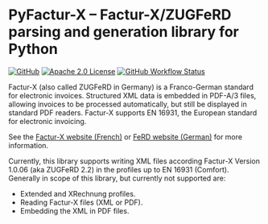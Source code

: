# PyFactur-X – Factur-X/ZUGFeRD parsing and generation library for Python

[![GitHub](https://img.shields.io/github/release/zfutura/pyfacturx/all.svg)](https://github.com/zfutura/pyfacturx/releases/)
[![Apache 2.0 License](https://img.shields.io/github/license/zfutura/pyfacturx)](https://github.com/zfutura/pyfacturx/blob/main/LICENSE)
[![GitHub Workflow Status](https://img.shields.io/github/actions/workflow/status/zfutura/pyfacturx/test-and-lint)](https://github.com/zfutura/pyfacturx/actions/workflows/test-and-lint)


Factur-X (also called ZUGFeRD in Germany) is a Franco-German standard for
electronic invoices. Structured XML data is embedded in PDF-A/3 files,
allowing invoices to be processed automatically, but still be displayed in
standard PDF readers. Factur-X supports EN 16931, the European standard for
electronic invoicing.

See the [Factur-X website (French)](https://www.factur-x.org/) or
[FeRD website (German)](https://www.ferd-net.de/) for more information.

Currently, this library supports writing XML files according Factur-X Version
1.0.06 (aka ZUGFeRD 2.2) in the profiles up to EN 16931 (Comfort). Generally
in scope of this library, but currently not supported are:

* Extended and XRechnung profiles.
* Reading Factur-X files (XML or PDF).
* Embedding the XML in PDF files.
